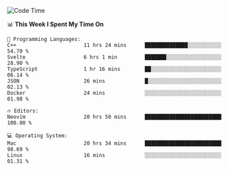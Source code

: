 <!-- [![Top Langs](https://github-readme-stats.vercel.app/api/top-langs/?username=gagahsyuja&theme=dracula&hide_border=true&border_radius=7)](https://github.com/anuraghazra/github-readme-stats) -->

<!--START_SECTION:waka-->
![Code Time](http://img.shields.io/badge/Code%20Time-920%20hrs%2021%20mins-blue)

📊 **This Week I Spent My Time On** 

```text
💬 Programming Languages: 
C++                      11 hrs 24 mins      ██████████████░░░░░░░░░░░   54.70 % 
Svelte                   6 hrs 1 min         ███████░░░░░░░░░░░░░░░░░░   28.90 % 
TypeScript               1 hr 16 mins        ██░░░░░░░░░░░░░░░░░░░░░░░   06.14 % 
JSON                     26 mins             █░░░░░░░░░░░░░░░░░░░░░░░░   02.13 % 
Docker                   24 mins             ░░░░░░░░░░░░░░░░░░░░░░░░░   01.98 % 

🔥 Editors: 
Neovim                   20 hrs 50 mins      █████████████████████████   100.00 % 

💻 Operating System: 
Mac                      20 hrs 34 mins      █████████████████████████   98.69 % 
Linux                    16 mins             ░░░░░░░░░░░░░░░░░░░░░░░░░   01.31 % 
```


<!--END_SECTION:waka-->
